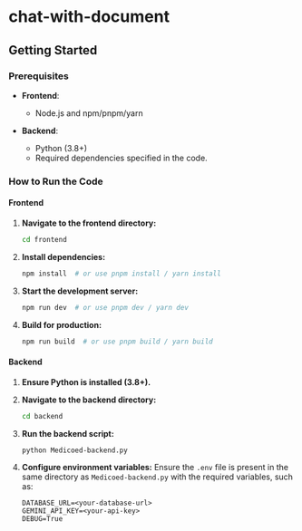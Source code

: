 # chat-with-document

## Getting Started

### Prerequisites

- **Frontend**:
  - Node.js and npm/pnpm/yarn

- **Backend**:
  - Python (3.8+)
  - Required dependencies specified in the code.

### How to Run the Code

#### Frontend

1. **Navigate to the frontend directory:**

   ```bash
   cd frontend
   ```

2. **Install dependencies:**
   ```bash
   npm install  # or use pnpm install / yarn install
   ```

3. **Start the development server:**

   ```bash
   npm run dev  # or use pnpm dev / yarn dev
   ```

4. **Build for production:**

   ```bash
   npm run build  # or use pnpm build / yarn build
   ```

#### Backend

1. **Ensure Python is installed (3.8+).**

2. **Navigate to the backend directory:**

   ```bash
   cd backend
   ```

3. **Run the backend script:**

   ```bash
   python Medicoed-backend.py
   ```

4. **Configure environment variables:**
   Ensure the `.env` file is present in the same directory as `Medicoed-backend.py` with the required variables, such as:

   ```env
   DATABASE_URL=<your-database-url>
   GEMINI_API_KEY=<your-api-key>
   DEBUG=True
   ```

